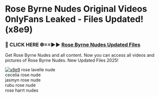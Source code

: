 # Rose Byrne Nudes Original Videos 0nlyFans Leaked - Files Updated! (x8e9)

<h3>🔴 CLICK HERE 🌐==►► <a href="https://tinyurl.com/4mcuefdz" rel="nofollow">Rose Byrne Nudes Updated Files</a></h3>

Get Rose Byrne Nudes and all content. Now you can access all videos and pictures of Rose Byrne Nudes. New Updated Files 2025!

[![x8e9](https://i.imgur.com/StAQSOY.gif)](https://tinyurl.com/4mcuefdz)
rose lavelle nude<br>
cecelia rose nude<br>
jasmyn rose nude<br>
rubu rose nude<br>
rose harrt nudes